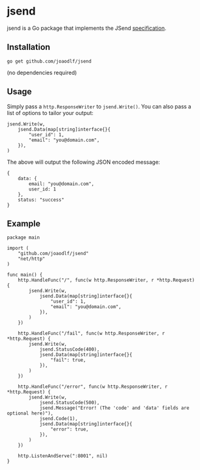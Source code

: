 # jsend

jsend is a Go package that implements the JSend [specification](https://labs.omniti.com/labs/jsend).

## Installation

```
go get github.com/joaodlf/jsend
```
(no dependencies required)

## Usage

Simply pass a `http.ResponseWriter` to `jsend.Write()`. You can also pass a list of options to tailor your output:

```
jsend.Write(w,
    jsend.Data(map[string]interface{}{
        "user_id": 1,
        "email": "you@domain.com",
    }),
)
```

The above will output the following JSON encoded message:
```
{
    data: {
        email: "you@domain.com",
        user_id: 1
    },
    status: "success"
}
```

## Example

```
package main

import (
	"github.com/joaodlf/jsend"
	"net/http"
)

func main() {
	http.HandleFunc("/", func(w http.ResponseWriter, r *http.Request) {
		jsend.Write(w,
			jsend.Data(map[string]interface{}{
				"user_id": 1,
				"email": "you@domain.com",
			}),
		)
	})

	http.HandleFunc("/fail", func(w http.ResponseWriter, r *http.Request) {
		jsend.Write(w,
			jsend.StatusCode(400),
			jsend.Data(map[string]interface{}{
				"fail": true,
			}),
		)
	})

	http.HandleFunc("/error", func(w http.ResponseWriter, r *http.Request) {
		jsend.Write(w,
			jsend.StatusCode(500),
			jsend.Message("Error! (The 'code' and 'data' fields are optional here)"),
			jsend.Code(1),
			jsend.Data(map[string]interface{}{
				"error": true,
			}),
		)
	})

	http.ListenAndServe(":8001", nil)
}
```


